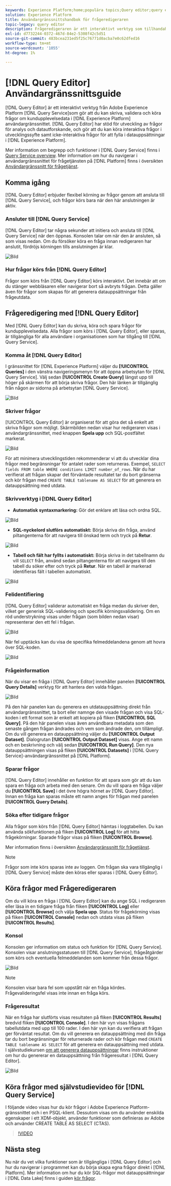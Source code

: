 ```yaml
---
keywords: Experience Platform;home;populära topics;Query editor;query editor;Query service;query service;
solution: Experience Platform
title: Användargränssnittshandbok för frågeredigeraren
topic-legacy: query editor
description: Frågeredigeraren är ett interaktivt verktyg som tillhandahålls av Adobe Experience Platform Query Service, som gör att du kan skriva, validera och köra frågor för kundupplevelsedata i användargränssnittet i Experience Platform. Frågeredigeraren har stöd för att utveckla frågor för analys och datautforskande, och gör att du kan köra interaktiva frågor i utvecklingssyfte samt icke-interaktiva frågor för att fylla i datauppsättningar i Experience Platform.
exl-id: d7732244-0372-467d-84e2-5308f42c5d51
source-git-commit: 483bcea231ed5f25c76771d0acba7e0c62dfed16
workflow-type: tm+mt
source-wordcount: '1055'
ht-degree: 1%

---
```


# [!DNL Query Editor] Användargränssnittsguide

[!DNL Query Editor] är ett interaktivt verktyg från Adobe Experience Platform  [!DNL Query Service]som gör att du kan skriva, validera och köra frågor om kundupplevelsedata i  [!DNL Experience Platform] användargränssnittet. [!DNL Query Editor] har stöd för utveckling av frågor för analys och datautforskande, och gör att du kan köra interaktiva frågor i utvecklingssyfte samt icke-interaktiva frågor för att fylla i datauppsättningar i  [!DNL Experience Platform].

Mer information om begrepp och funktioner i [!DNL Query Service] finns i [Query Service overview](../home.md). Mer information om hur du navigerar i användargränssnittet för frågetjänsten på [!DNL Platform] finns i översikten [Användargränssnitt för frågetjänst](./overview.md).

## Komma igång

[!DNL Query Editor] erbjuder flexibel körning av frågor genom att ansluta till  [!DNL Query Service], och frågor körs bara när den här anslutningen är aktiv.

### Ansluter till [!DNL Query Service]

[!DNL Query Editor] tar några sekunder att initiera och ansluta till  [!DNL Query Service] när den öppnas. Konsolen talar om när den är ansluten, så som visas nedan. Om du försöker köra en fråga innan redigeraren har anslutit, fördröjs körningen tills anslutningen är klar.

![Bild](../images/ui/query-editor/connect.png)

### Hur frågor körs från [!DNL Query Editor]

Frågor som körs från [!DNL Query Editor] körs interaktivt. Det innebär att om du stänger webbläsaren eller navigerar bort så avbryts frågan. Detta gäller även för frågor som skapas för att generera datauppsättningar från frågeutdata.

## Frågeredigering med [!DNL Query Editor]

Med [!DNL Query Editor] kan du skriva, köra och spara frågor för kundupplevelsedata. Alla frågor som körs i [!DNL Query Editor], eller sparas, är tillgängliga för alla användare i organisationen som har tillgång till [!DNL Query Service].

### Komma åt [!DNL Query Editor]

I gränssnittet för [!DNL Experience Platform] väljer du **[!UICONTROL Queries]** i den vänstra navigeringsmenyn för att öppna arbetsytan för [!DNL Query Service]. Välj sedan **[!UICONTROL Create Query]** längst upp till höger på skärmen för att börja skriva frågor. Den här länken är tillgänglig från någon av sidorna på arbetsytan [!DNL Query Service].

![Bild](../images/ui/query-editor/create-query.png)

### Skriver frågor

[!UICONTROL Query Editor] är organiserat för att göra det så enkelt att skriva frågor som möjligt. Skärmbilden nedan visar hur redigeraren visas i användargränssnittet, med knappen **Spela upp** och SQL-postfältet markerat.

![Bild](../images/ui/query-editor/editor.png)

För att minimera utvecklingstiden rekommenderar vi att du utvecklar dina frågor med begränsningar för antalet rader som returneras. Exempel, `SELECT fields FROM table WHERE conditions LIMIT number_of_rows`. När du har verifierat att frågan skapar det förväntade resultatet tar du bort gränserna och kör frågan med `CREATE TABLE tablename AS SELECT` för att generera en datauppsättning med utdata.

### Skrivverktyg i [!DNL Query Editor]

- **Automatisk syntaxmarkering:** Gör det enklare att läsa och ordna SQL.

![Bild](../images/ui/query-editor/syntax-highlight.png)

- **SQL-nyckelord slutförs automatiskt:** Börja skriva din fråga, använd piltangenterna för att navigera till önskad term och tryck på  **Retur**.

![Bild](../images/ui/query-editor/syntax-auto.png)

- **Tabell och fält har fyllts i automatiskt:** Börja skriva in det tabellnamn du vill  `SELECT` från, använd sedan piltangenterna för att navigera till den tabell du söker efter och tryck på  **Retur**. När en tabell är markerad identifieras fält i tabellen automatiskt.

![Bild](../images/ui/query-editor/tables-auto.png)

### Felidentifiering

[!DNL Query Editor] validerar automatiskt en fråga medan du skriver den, vilket ger generisk SQL-validering och specifik körningsvalidering. Om en röd understrykning visas under frågan (som bilden nedan visar) representerar den ett fel i frågan.

![Bild](../images/ui/query-editor/syntax-error-highlight.png)

När fel upptäcks kan du visa de specifika felmeddelandena genom att hovra över SQL-koden.

![Bild](../images/ui/query-editor/linting-error.png)

### Frågeinformation

När du visar en fråga i [!DNL Query Editor] innehåller panelen **[!UICONTROL Query Details]** verktyg för att hantera den valda frågan.

![Bild](../images/ui/query-editor/query-details.png)

På den här panelen kan du generera en utdatauppsättning direkt från användargränssnittet, ta bort eller namnge den visade frågan och visa SQL-koden i ett format som är enkelt att kopiera på fliken **[!UICONTROL SQL Query]**. På den här panelen visas även användbara metadata som den senaste gången frågan ändrades och vem som ändrade den, om tillämpligt. Om du vill generera en datauppsättning väljer du **[!UICONTROL Output Dataset]**. Dialogrutan **[!UICONTROL Output Dataset]** visas. Ange ett namn och en beskrivning och välj sedan **[!UICONTROL Run Query]**. Den nya datauppsättningen visas på fliken **[!UICONTROL Datasets]** i [!DNL Query Service]-användargränssnittet på [!DNL Platform].

### Sparar frågor

[!DNL Query Editor] innehåller en funktion för att spara som gör att du kan spara en fråga och arbeta med den senare. Om du vill spara en fråga väljer du **[!UICONTROL Save]** i det övre högra hörnet av [!DNL Query Editor]. Innan en fråga kan sparas måste ett namn anges för frågan med panelen **[!UICONTROL Query Details]**.

### Söka efter tidigare frågor

Alla frågor som körs från [!DNL Query Editor] hämtas i loggtabellen. Du kan använda sökfunktionen på fliken **[!UICONTROL Log]** för att hitta frågekörningar. Sparade frågor visas på fliken **[!UICONTROL Browse]**.

Mer information finns i översikten [Användargränssnitt för frågetjänst](./overview.md).

>[!NOTE]
>
>Frågor som inte körs sparas inte av loggen. Om frågan ska vara tillgänglig i [!DNL Query Service] måste den köras eller sparas i [!DNL Query Editor].

## Köra frågor med Frågeredigeraren

Om du vill köra en fråga i [!DNL Query Editor] kan du ange SQL i redigeraren eller läsa in en tidigare fråga från fliken **[!UICONTROL Log]** eller **[!UICONTROL Browse]** och välja **Spela upp**. Status för frågekörning visas på fliken **[!UICONTROL Console]** nedan och utdata visas på fliken **[!UICONTROL Results]**.

### Konsol

Konsolen ger information om status och funktion för [!DNL Query Service]. Konsolen visar anslutningsstatusen till [!DNL Query Service], frågeåtgärder som körs och eventuella felmeddelanden som kommer från dessa frågor.

![Bild](../images/ui/query-editor/console.png)

>[!NOTE]
>
>Konsolen visar bara fel som uppstått när en fråga kördes. Frågevalideringsfel visas inte innan en fråga körs.

### Frågeresultat

När en fråga har slutförts visas resultaten på fliken **[!UICONTROL Results]** bredvid fliken **[!UICONTROL Console]**. I den här vyn visas frågans tabellutdata med upp till 100 rader. I den här vyn kan du verifiera att frågan ger förväntat resultat. Om du vill generera en datauppsättning med din fråga tar du bort begränsningar för returnerade rader och kör frågan med `CREATE TABLE tablename AS SELECT` för att generera en datauppsättning med utdata. I självstudiekursen [om att generera datauppsättningar](./create-datasets.md) finns instruktioner om hur du genererar en datauppsättning från frågeresultat i [!DNL Query Editor].

![Bild](../images/ui/query-editor/query-results.png)

## Köra frågor med självstudievideo för [!DNL Query Service]

I följande video visas hur du kör frågor i Adobe Experience Platform-gränssnittet och i en PSQL-klient. Dessutom visas om du använder enskilda egenskaper i ett XDM-objekt, använder funktioner som definieras av Adobe och använder CREATE TABLE AS SELECT (CTAS).

>[!VIDEO](https://video.tv.adobe.com/v/29796?quality=12&learn=on)

## Nästa steg

Nu när du vet vilka funktioner som är tillgängliga i [!DNL Query Editor] och hur du navigerar i programmet kan du börja skapa egna frågor direkt i [!DNL Platform]. Mer information om hur du kör SQL-frågor mot datauppsättningar i [!DNL Data Lake] finns i guiden [kör frågor](../best-practices/writing-queries.md).
